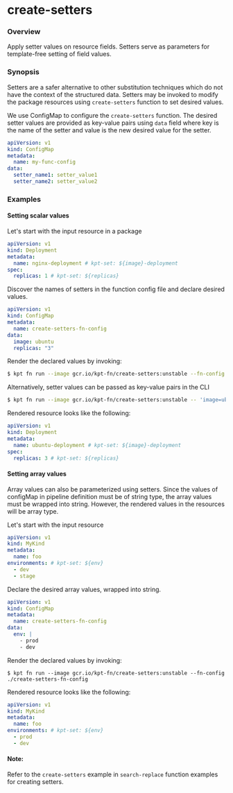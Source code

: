 # create-setters

### Overview

<!--mdtogo:Short-->

Apply setter values on resource fields. Setters serve as parameters for template-free
setting of field values.

<!--mdtogo-->

### Synopsis

<!--mdtogo:Long-->

Setters are a safer alternative to other substitution techniques which do not
have the context of the structured data. Setters may be invoked to modify the
package resources using `create-setters` function to set desired values.

We use ConfigMap to configure the `create-setters` function. The desired setter
values are provided as key-value pairs using `data` field where key is the name of the
setter and value is the new desired value for the setter.

```yaml
apiVersion: v1
kind: ConfigMap
metadata:
  name: my-func-config
data:
  setter_name1: setter_value1
  setter_name2: setter_value2
```

<!--mdtogo-->

### Examples

<!--mdtogo:Examples-->

#### Setting scalar values

Let's start with the input resource in a package

```yaml
apiVersion: v1
kind: Deployment
metadata:
  name: nginx-deployment # kpt-set: ${image}-deployment
spec:
  replicas: 1 # kpt-set: ${replicas}
```

Discover the names of setters in the function config file and declare desired values.

```yaml
apiVersion: v1
kind: ConfigMap
metadata:
  name: create-setters-fn-config
data:
  image: ubuntu
  replicas: "3"
```

Render the declared values by invoking:

```sh
$ kpt fn run --image gcr.io/kpt-fn/create-setters:unstable --fn-config ./create-setters-fn-config
```

Alternatively, setter values can be passed as key-value pairs in the CLI

```sh
$ kpt fn run --image gcr.io/kpt-fn/create-setters:unstable -- 'image=ubuntu' 'replicas=3'
```

Rendered resource looks like the following:

```yaml
apiVersion: v1
kind: Deployment
metadata:
  name: ubuntu-deployment # kpt-set: ${image}-deployment
spec:
  replicas: 3 # kpt-set: ${replicas}
```

#### Setting array values

Array values can also be parameterized using setters. Since the values of configMap
in pipeline definition must be of string type, the array values must be wrapped into
string. However, the rendered values in the resources will be array type.

Let's start with the input resource

```yaml
apiVersion: v1
kind: MyKind
metadata:
  name: foo
environments: # kpt-set: ${env}
  - dev
  - stage
```

Declare the desired array values, wrapped into string.

```yaml
apiVersion: v1
kind: ConfigMap
metadata:
  name: create-setters-fn-config
data:
  env: |
    - prod
    - dev
```

Render the declared values by invoking:

```
$ kpt fn run --image gcr.io/kpt-fn/create-setters:unstable --fn-config ./create-setters-fn-config
```

Rendered resource looks like the following:

```yaml
apiVersion: v1
kind: MyKind
metadata:
  name: foo
environments: # kpt-set: ${env}
  - prod
  - dev
```

<!--mdtogo-->

#### Note:

Refer to the `create-setters` example in `search-replace` function examples for creating setters.
